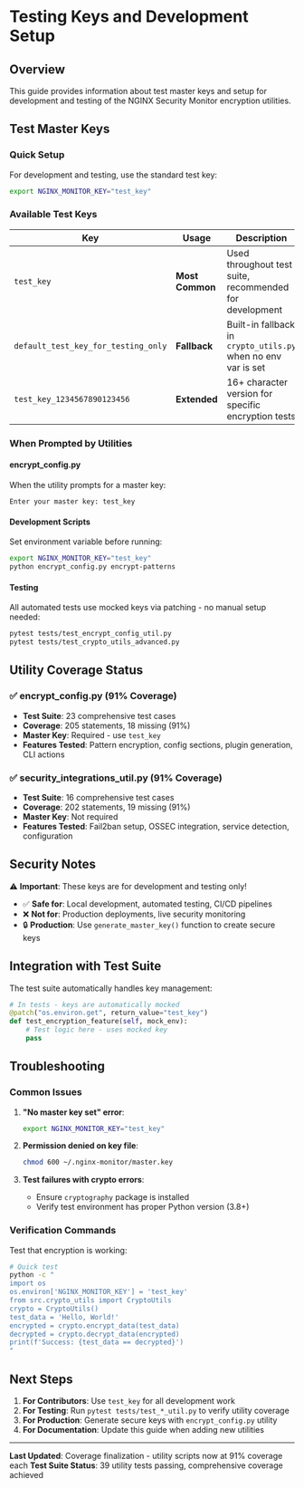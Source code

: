 # Testing Keys and Development Setup

## Overview

This guide provides information about test master keys and setup for development and testing of the NGINX Security Monitor encryption utilities.

## Test Master Keys

### Quick Setup

For development and testing, use the standard test key:

```bash
export NGINX_MONITOR_KEY="test_key"
```

### Available Test Keys

| Key                                 | Usage           | Description                                                   |
| ----------------------------------- | --------------- | ------------------------------------------------------------- |
| `test_key`                          | **Most Common** | Used throughout test suite, recommended for development       |
| `default_test_key_for_testing_only` | **Fallback**    | Built-in fallback in `crypto_utils.py` when no env var is set |
| `test_key_1234567890123456`         | **Extended**    | 16+ character version for specific encryption tests           |

### When Prompted by Utilities

#### encrypt_config.py

When the utility prompts for a master key:

```
Enter your master key: test_key
```

#### Development Scripts

Set environment variable before running:

```bash
export NGINX_MONITOR_KEY="test_key"
python encrypt_config.py encrypt-patterns
```

#### Testing

All automated tests use mocked keys via patching - no manual setup needed:

```bash
pytest tests/test_encrypt_config_util.py
pytest tests/test_crypto_utils_advanced.py
```

## Utility Coverage Status

### ✅ encrypt_config.py (91% Coverage)

- **Test Suite**: 23 comprehensive test cases
- **Coverage**: 205 statements, 18 missing (91%)
- **Master Key**: Required - use `test_key`
- **Features Tested**: Pattern encryption, config sections, plugin generation, CLI actions

### ✅ security_integrations_util.py (91% Coverage)

- **Test Suite**: 16 comprehensive test cases
- **Coverage**: 202 statements, 19 missing (91%)
- **Master Key**: Not required
- **Features Tested**: Fail2ban setup, OSSEC integration, service detection, configuration

## Security Notes

⚠️ **Important**: These keys are for development and testing only!

- ✅ **Safe for**: Local development, automated testing, CI/CD pipelines
- ❌ **Not for**: Production deployments, live security monitoring
- 🔒 **Production**: Use `generate_master_key()` function to create secure keys

## Integration with Test Suite

The test suite automatically handles key management:

```python
# In tests - keys are automatically mocked
@patch("os.environ.get", return_value="test_key")
def test_encryption_feature(self, mock_env):
    # Test logic here - uses mocked key
    pass
```

## Troubleshooting

### Common Issues

1. **"No master key set" error**:

   ```bash
   export NGINX_MONITOR_KEY="test_key"
   ```

1. **Permission denied on key file**:

   ```bash
   chmod 600 ~/.nginx-monitor/master.key
   ```

1. **Test failures with crypto errors**:

   - Ensure `cryptography` package is installed
   - Verify test environment has proper Python version (3.8+)

### Verification Commands

Test that encryption is working:

```bash
# Quick test
python -c "
import os
os.environ['NGINX_MONITOR_KEY'] = 'test_key'
from src.crypto_utils import CryptoUtils
crypto = CryptoUtils()
test_data = 'Hello, World!'
encrypted = crypto.encrypt_data(test_data)
decrypted = crypto.decrypt_data(encrypted)
print(f'Success: {test_data == decrypted}')
"
```

## Next Steps

1. **For Contributors**: Use `test_key` for all development work
1. **For Testing**: Run `pytest tests/test_*_util.py` to verify utility coverage
1. **For Production**: Generate secure keys with `encrypt_config.py` utility
1. **For Documentation**: Update this guide when adding new utilities

______________________________________________________________________

**Last Updated**: Coverage finalization - utility scripts now at 91% coverage each
**Test Suite Status**: 39 utility tests passing, comprehensive coverage achieved
